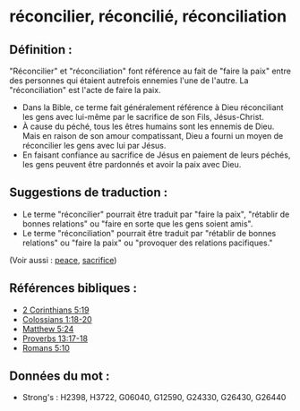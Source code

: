 # réconcilier, réconcilié, réconciliation

## Définition :

"Réconcilier" et "réconciliation" font référence au fait de "faire la paix" entre des personnes qui étaient autrefois ennemies l'une de l'autre. La "réconciliation" est l'acte de faire la paix.

* Dans la Bible, ce terme fait généralement référence à Dieu réconciliant les gens avec lui-même par le sacrifice de son Fils, Jésus-Christ.
* À cause du péché, tous les êtres humains sont les ennemis de Dieu. Mais en raison de son amour compatissant, Dieu a fourni un moyen de réconcilier les gens avec lui par Jésus.
* En faisant confiance au sacrifice de Jésus en paiement de leurs péchés, les gens peuvent être pardonnés et avoir la paix avec Dieu.

## Suggestions de traduction :

* Le terme "réconcilier" pourrait être traduit par "faire la paix", "rétablir de bonnes relations" ou "faire en sorte que les gens soient amis".
* Le terme "réconciliation" pourrait être traduit par "rétablir de bonnes relations" ou "faire la paix" ou "provoquer des relations pacifiques."

(Voir aussi : [peace](../other/peace.md), [sacrifice](../other/sacrifice.md))

## Références bibliques :

* [2 Corinthians 5:19](rc://en/tn/help/2co/05/19)
* [Colossians 1:18-20](rc://en/tn/help/col/01/18)
* [Matthew 5:24](rc://en/tn/help/mat/05/24)
* [Proverbs 13:17-18](rc://en/tn/help/pro/13/17)
* [Romans 5:10](rc://en/tn/help/rom/05/10)

## Données du mot :

* Strong's : H2398, H3722, G06040, G12590, G24330, G26430, G26440

